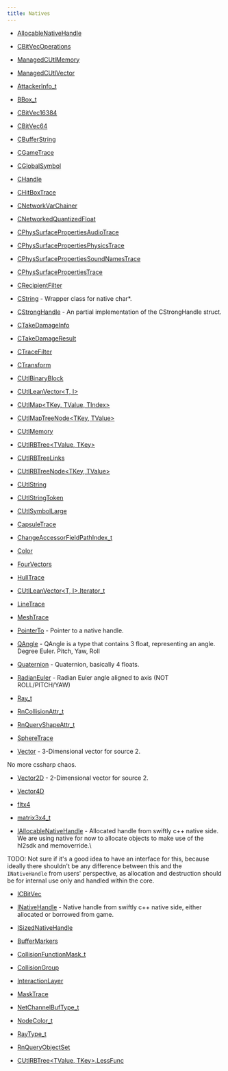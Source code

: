 ```yaml
---
title: Natives
---
```


- [AllocableNativeHandle](/docs/api/shared/natives/allocablenativehandle)
- [CBitVecOperations](/docs/api/shared/natives/cbitvecoperations)
- [ManagedCUtlMemory<T>](/docs/api/shared/natives/managedcutlmemory-1)
- [ManagedCUtlVector<T>](/docs/api/shared/natives/managedcutlvector-1)

- [AttackerInfo_t](/docs/api/shared/natives/attackerinfo_t)
- [BBox_t](/docs/api/shared/natives/bbox_t)
- [CBitVec16384](/docs/api/shared/natives/cbitvec16384)
- [CBitVec64](/docs/api/shared/natives/cbitvec64)
- [CBufferString](/docs/api/shared/natives/cbufferstring)
- [CGameTrace](/docs/api/shared/natives/cgametrace)
- [CGlobalSymbol](/docs/api/shared/natives/cglobalsymbol)
- [CHandle<T>](/docs/api/shared/natives/chandle-1)
- [CHitBoxTrace](/docs/api/shared/natives/chitboxtrace)
- [CNetworkVarChainer](/docs/api/shared/natives/cnetworkvarchainer)
- [CNetworkedQuantizedFloat](/docs/api/shared/natives/cnetworkedquantizedfloat)
- [CPhysSurfacePropertiesAudioTrace](/docs/api/shared/natives/cphyssurfacepropertiesaudiotrace)
- [CPhysSurfacePropertiesPhysicsTrace](/docs/api/shared/natives/cphyssurfacepropertiesphysicstrace)
- [CPhysSurfacePropertiesSoundNamesTrace](/docs/api/shared/natives/cphyssurfacepropertiessoundnamestrace)
- [CPhysSurfacePropertiesTrace](/docs/api/shared/natives/cphyssurfacepropertiestrace)
- [CRecipientFilter](/docs/api/shared/natives/crecipientfilter)
- [CString](/docs/api/shared/natives/cstring) - Wrapper class for native char*.
- [CStrongHandle<T>](/docs/api/shared/natives/cstronghandle-1) - An partial implementation of the CStrongHandle struct.
- [CTakeDamageInfo](/docs/api/shared/natives/ctakedamageinfo)
- [CTakeDamageResult](/docs/api/shared/natives/ctakedamageresult)
- [CTraceFilter](/docs/api/shared/natives/ctracefilter)
- [CTransform](/docs/api/shared/natives/ctransform)
- [CUtlBinaryBlock](/docs/api/shared/natives/cutlbinaryblock)
- [CUtlLeanVector<T, I>](/docs/api/shared/natives/cutlleanvector-2)
- [CUtlMap<TKey, TValue, TIndex>](/docs/api/shared/natives/cutlmap-3)
- [CUtlMapTreeNode<TKey, TValue>](/docs/api/shared/natives/cutlmaptreenode-2)
- [CUtlMemory<T>](/docs/api/shared/natives/cutlmemory-1)
- [CUtlRBTree<TValue, TKey>](/docs/api/shared/natives/cutlrbtree-2)
- [CUtlRBTreeLinks<TKey>](/docs/api/shared/natives/cutlrbtreelinks-1)
- [CUtlRBTreeNode<TKey, TValue>](/docs/api/shared/natives/cutlrbtreenode-2)
- [CUtlString](/docs/api/shared/natives/cutlstring)
- [CUtlStringToken](/docs/api/shared/natives/cutlstringtoken)
- [CUtlSymbolLarge](/docs/api/shared/natives/cutlsymbollarge)
- [CapsuleTrace](/docs/api/shared/natives/capsuletrace)
- [ChangeAccessorFieldPathIndex_t](/docs/api/shared/natives/changeaccessorfieldpathindex_t)
- [Color](/docs/api/shared/natives/color)
- [FourVectors](/docs/api/shared/natives/fourvectors)
- [HullTrace](/docs/api/shared/natives/hulltrace)
- [CUtlLeanVector<T, I>.Iterator_t](/docs/api/shared/natives/cutlleanvector-2/iterator_t)
- [LineTrace](/docs/api/shared/natives/linetrace)
- [MeshTrace](/docs/api/shared/natives/meshtrace)
- [PointerTo<T>](/docs/api/shared/natives/pointerto-1) - Pointer to a native handle.
- [QAngle](/docs/api/shared/natives/qangle) - QAngle is a type that contains 3 float, representing an angle.
Degree Euler. Pitch, Yaw, Roll
- [Quaternion](/docs/api/shared/natives/quaternion) - Quaternion, basically 4 floats.
- [RadianEuler](/docs/api/shared/natives/radianeuler) - Radian Euler angle aligned to axis (NOT ROLL/PITCH/YAW)
- [Ray_t](/docs/api/shared/natives/ray_t)
- [RnCollisionAttr_t](/docs/api/shared/natives/rncollisionattr_t)
- [RnQueryShapeAttr_t](/docs/api/shared/natives/rnqueryshapeattr_t)
- [SphereTrace](/docs/api/shared/natives/spheretrace)
- [Vector](/docs/api/shared/natives/vector) - 3-Dimensional vector for source 2.

No more cssharp chaos.
- [Vector2D](/docs/api/shared/natives/vector2d) - 2-Dimensional vector for source 2.
- [Vector4D](/docs/api/shared/natives/vector4d)
- [fltx4](/docs/api/shared/natives/fltx4)
- [matrix3x4_t](/docs/api/shared/natives/matrix3x4_t)

- [IAllocableNativeHandle](/docs/api/shared/natives/iallocablenativehandle) - Allocated handle from swiftly c++ native side.
We are using native for now to allocate objects to make use of the hl2sdk and memoverride.\

TODO: Not sure if it's a good idea to have an interface for this, because ideally there shouldn't be any difference 
between this and the `INativeHandle` from users' perspective, as allocation and destruction should be for internal use only 
and handled within the core.
- [ICBitVec](/docs/api/shared/natives/icbitvec)
- [INativeHandle](/docs/api/shared/natives/inativehandle) - Native handle from swiftly c++ native side, either allocated or borrowed from game.
- [ISizedNativeHandle](/docs/api/shared/natives/isizednativehandle)

- [BufferMarkers](/docs/api/shared/natives/buffermarkers)
- [CollisionFunctionMask_t](/docs/api/shared/natives/collisionfunctionmask_t)
- [CollisionGroup](/docs/api/shared/natives/collisiongroup)
- [InteractionLayer](/docs/api/shared/natives/interactionlayer)
- [MaskTrace](/docs/api/shared/natives/masktrace)
- [NetChannelBufType_t](/docs/api/shared/natives/netchannelbuftype_t)
- [NodeColor_t](/docs/api/shared/natives/nodecolor_t)
- [RayType_t](/docs/api/shared/natives/raytype_t)
- [RnQueryObjectSet](/docs/api/shared/natives/rnqueryobjectset)

- [CUtlRBTree<TValue, TKey>.LessFunc](/docs/api/shared/natives/cutlrbtree-2/lessfunc)

